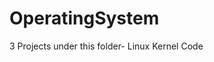 # OperatingSystem
3 Projects under this folder- Linux Kernel Code

<Ignore the ONLINE DICTIONARY folder. It is a delete in progress>
